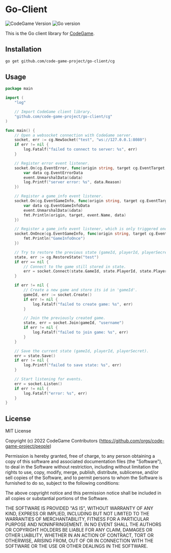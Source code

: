 # Go-Client
![CodeGame Version](https://img.shields.io/badge/CodeGame-v0.0.5-orange)
![Go version](https://img.shields.io/github/go-mod/go-version/code-game-project/go-client)

This is the Go client library for [CodeGame](https://code-game-project.github.io/).

## Installation

```sh
go get github.com/code-game-project/go-client/cg
```

## Usage

```go
package main

import (
	"log"

	// Import CodeGame client library.
	"github.com/code-game-project/go-client/cg"
)

func main() {
	// Open a websocket connection with CodeGame server.
	socket, err := cg.NewSocket("test", "ws://127.0.0.1:8080")
	if err != nil {
		log.Fatalf("failed to connect to server: %s", err)
	}

	// Register error event listener.
	socket.On(cg.EventError, func(origin string, target cg.EventTarget, event cg.Event) {
		var data cg.EventErrorData
		event.UnmarshalData(&data)
		log.Printf("server error: %s", data.Reason)
	})

	// Register a game_info event listener.
	socket.On(cg.EventGameInfo, func(origin string, target cg.EventTarget, event cg.Event) {
		var data cg.EventGameInfoData
		event.UnmarshalData(&data)
		fmt.Println(origin, target, event.Name, data)
	})

	// Register a game_info event listener, which is only triggered once.
	socket.OnOnce(cg.EventGameInfo, func(origin string, target cg.EventTarget, event cg.Event) {
		fmt.Println("GameInfoOnce")
	})

	// Try to restore the previous state (gameId, playerId, playerSecret).
	state, err := cg.RestoreState("test")
	if err == nil {
		// Connect to the game still stored in state.
		err = socket.Connect(state.GameId, state.PlayerId, state.PlayerSecret)
	}

	if err != nil {
		// Create a new game and store its id in 'gameId'.
		gameId, err := socket.Create()
		if err != nil {
			log.Fatalf("failed to create game: %s", err)
		}

		// Join the previously created game.
		state, err = socket.Join(gameId, "username")
		if err != nil {
			log.Fatalf("failed to join game: %s", err)
		}
	}

	// Save the current state (gameId, playerId, playerSecret).
	err = state.Save()
	if err != nil {
		log.Printf("failed to save state: %s", err)
	}

	// Start listening for events.
	err = socket.Listen()
	if err != nil {
		log.Fatalf("error: %s", err)
	}
}
```

## License

MIT License

Copyright (c) 2022 CodeGame Contributors (https://github.com/orgs/code-game-project/people)

Permission is hereby granted, free of charge, to any person obtaining a copy
of this software and associated documentation files (the "Software"), to deal
in the Software without restriction, including without limitation the rights
to use, copy, modify, merge, publish, distribute, sublicense, and/or sell
copies of the Software, and to permit persons to whom the Software is
furnished to do so, subject to the following conditions:

The above copyright notice and this permission notice shall be included in all
copies or substantial portions of the Software.

THE SOFTWARE IS PROVIDED "AS IS", WITHOUT WARRANTY OF ANY KIND, EXPRESS OR
IMPLIED, INCLUDING BUT NOT LIMITED TO THE WARRANTIES OF MERCHANTABILITY,
FITNESS FOR A PARTICULAR PURPOSE AND NONINFRINGEMENT. IN NO EVENT SHALL THE
AUTHORS OR COPYRIGHT HOLDERS BE LIABLE FOR ANY CLAIM, DAMAGES OR OTHER
LIABILITY, WHETHER IN AN ACTION OF CONTRACT, TORT OR OTHERWISE, ARISING FROM,
OUT OF OR IN CONNECTION WITH THE SOFTWARE OR THE USE OR OTHER DEALINGS IN THE
SOFTWARE.
